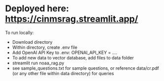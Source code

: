 # Deployed here: https://cinmsrag.streamlit.app/

To run locally:
  - Download directory
  - Within directory, create .env file
  - Add OpenAI API Key to .env: OPENAI_API_KEY = ....
  - To add new data to vector database, add files to data folder
  - streamlit run noaa_rag.py
  - see sample_questions.txt for sample questions, or reference data/cr.pdf (or any other file within data directory) for queries
    
